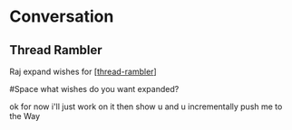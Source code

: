 # Conversation

## Thread Rambler

Raj expand wishes for [[thread-rambler]]

#Space what wishes do you want expanded?

ok for now i'll just work on it then show u and u incrementally push me to the Way

[//begin]: # "Autogenerated link references for markdown compatibility"
[thread-rambler]: thread-rambler "Thread Rambler"
[//end]: # "Autogenerated link references"
